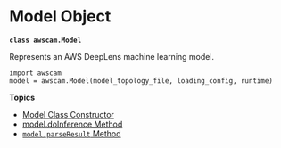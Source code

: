 # Model Object<a name="deeplens-device-library-awscam-model"></a>

**`class awscam.Model`**

Represents an AWS DeepLens machine learning model\.

```
import awscam
model = awscam.Model(model_topology_file, loading_config, runtime)
```

**Topics**
+ [Model Class Constructor](deeplens-device-library-awscam-model-constructor.md)
+ [model\.doInference Method](deeplens-device-library-awscam-model-doinference.md)
+ [`model.parseResult` Method](deeplens-device-library-awscam-model-parseresult.md)